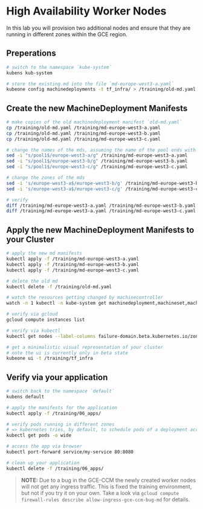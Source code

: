 # High Availability Worker Nodes

In this lab you will provision two additional nodes and ensure that they are running in different zones within the GCE region.

## Preperations

```bash
# switch to the namespace `kube-system`
kubens kub-system

# store the existing md into the file `md-europe-west3-a.yaml`
kubeone config machinedeployments -t tf_infra/ > /training/old-md.yaml
```

## Create the new MachineDeployment Manifests

```bash
# make copies of the old machinedeployment manifest `old-md.yaml`
cp /training/old-md.yaml /training/md-europe-west3-a.yaml
cp /training/old-md.yaml /training/md-europe-west3-b.yaml
cp /training/old-md.yaml /training/md-europe-west3-c.yaml

# change the names of the mds, assuming the name of the pool ends with `pool1`
sed -i "s/pool1$/europe-west3-a/g" /training/md-europe-west3-a.yaml
sed -i "s/pool1$/europe-west3-b/g" /training/md-europe-west3-b.yaml
sed -i "s/pool1$/europe-west3-c/g" /training/md-europe-west3-c.yaml

# change the zones of the mds
sed -i 's/europe-west3-a$/europe-west3-b/g' /training/md-europe-west3-b.yaml
sed -i 's/europe-west3-a$/europe-west3-c/g' /training/md-europe-west3-c.yaml

# verify
diff /training/md-europe-west3-a.yaml /training/md-europe-west3-b.yaml
diff /training/md-europe-west3-a.yaml /training/md-europe-west3-c.yaml
```

## Apply the new MachineDeployment Manifests to your Cluster

```bash
# apply the new md manifests
kubectl apply -f /training/md-europe-west3-a.yaml
kubectl apply -f /training/md-europe-west3-b.yaml
kubectl apply -f /training/md-europe-west3-c.yaml

# delete the old md
kubectl delete -f /training/old-md.yaml

# watch the resources getting changed by machinecontroller
watch -n 1 kubectl -n kube-system get machinedeployment,machineset,machine,node

# verify via gcloud
gcloud compute instances list

# verify via kubectl
kubectl get nodes --label-columns failure-domain.beta.kubernetes.io/zone

# get a minimalistic visual representation of your cluster
# note the ui is currently only in beta state
kubeone ui -t /training/tf_infra
```

## Verify via your application

```bash
# switch back to the namespace `default`
kubens default

# apply the manifests for the application
kubectl apply -f /training/06_apps/

# verify pods running in different zones
# => kubernetes tries, by default, to schedule pods of a deployment across the available worker nodes
kubectl get pods -o wide

# access the app via browser
kubectl port-forward service/my-service 80:8080

# clean up your application
kubectl delete -f /training/06_apps/
```

>**NOTE:**
> Due to a bug in the GCE-CCM the newly created worker nodes will not get any ingress traffic. This is fixed the training environment, but not if you try it on your own.
> Take a look via `gcloud compute firewall-rules describe allow-ingress-gce-ccm-bug-md` for details.
